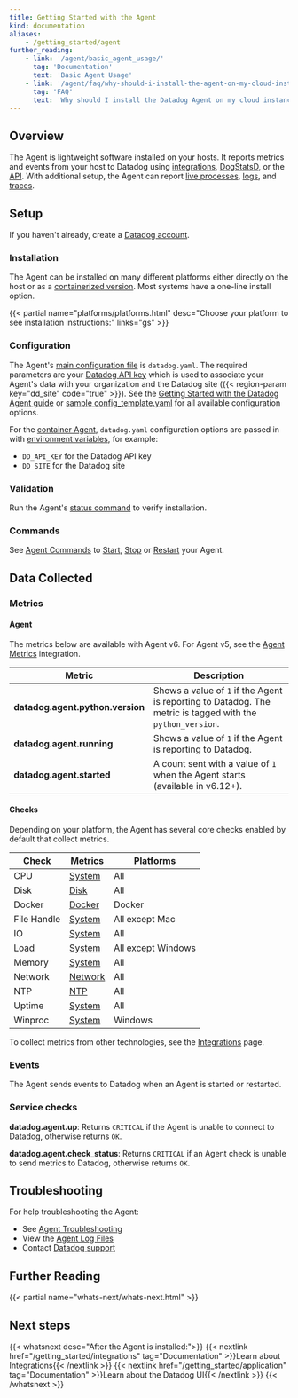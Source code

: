 ```yaml
---
title: Getting Started with the Agent
kind: documentation
aliases:
    - /getting_started/agent
further_reading:
    - link: '/agent/basic_agent_usage/'
      tag: 'Documentation'
      text: 'Basic Agent Usage'
    - link: '/agent/faq/why-should-i-install-the-agent-on-my-cloud-instances/'
      tag: 'FAQ'
      text: 'Why should I install the Datadog Agent on my cloud instances?'
---
```


## Overview

The Agent is lightweight software installed on your hosts. It reports metrics and events from your host to Datadog using [integrations][1], [DogStatsD][2], or the [API][3]. With additional setup, the Agent can report [live processes][4], [logs][5], and [traces][6].

## Setup

If you haven't already, create a [Datadog account][7].

### Installation

The Agent can be installed on many different platforms either directly on the host or as a [containerized version][8]. Most systems have a one-line install option.

{{< partial name="platforms/platforms.html" desc="Choose your platform to see installation instructions:" links="gs" >}}

### Configuration

The Agent's [main configuration file][9] is `datadog.yaml`. The required parameters are your [Datadog API key][10] which is used to associate your Agent's data with your organization and the Datadog site ({{< region-param key="dd_site" code="true" >}}). See the [Getting Started with the Datadog Agent guide][11] or [sample config_template.yaml][12] for all available configuration options.

For the [container Agent][8], `datadog.yaml` configuration options are passed in with [environment variables][13], for example:

- `DD_API_KEY` for the Datadog API key
- `DD_SITE` for the Datadog site

### Validation

Run the Agent's [status command][14] to verify installation.

### Commands

See [Agent Commands][15] to [Start][16], [Stop][17] or [Restart][18] your Agent.

## Data Collected

### Metrics

#### Agent

The metrics below are available with Agent v6. For Agent v5, see the [Agent Metrics][19] integration.

| Metric                           | Description                                                                                                          |
| -------------------------------- | -------------------------------------------------------------------------------------------------------------------- |
| **datadog.agent.python.version** | Shows a value of `1` if the Agent is reporting to Datadog. The metric is tagged with the `python_version`. |
| **datadog.agent.running**        | Shows a value of `1` if the Agent is reporting to Datadog.                                                 |
| **datadog.agent.started**        | A count sent with a value of `1` when the Agent starts (available in v6.12+).                                        |

#### Checks

Depending on your platform, the Agent has several core checks enabled by default that collect metrics.

| Check       | Metrics       | Platforms          |
| ----------- | ------------- | ------------------ |
| CPU         | [System][20]  | All                |
| Disk        | [Disk][21]    | All                |
| Docker      | [Docker][22]  | Docker             |
| File Handle | [System][20]  | All except Mac     |
| IO          | [System][20]  | All                |
| Load        | [System][20]  | All except Windows |
| Memory      | [System][20]  | All                |
| Network     | [Network][23] | All                |
| NTP         | [NTP][24]     | All                |
| Uptime      | [System][20]  | All                |
| Winproc     | [System][20]  | Windows            |

To collect metrics from other technologies, see the [Integrations][25] page.

### Events

The Agent sends events to Datadog when an Agent is started or restarted.

### Service checks

**datadog.agent.up**:
Returns `CRITICAL` if the Agent is unable to connect to Datadog, otherwise returns `OK`.

**datadog.agent.check_status**:
Returns `CRITICAL` if an Agent check is unable to send metrics to Datadog, otherwise returns `OK`.

## Troubleshooting

For help troubleshooting the Agent:

- See [Agent Troubleshooting][26]
- View the [Agent Log Files][27]
- Contact [Datadog support][28]

## Further Reading

{{< partial name="whats-next/whats-next.html" >}}

<p>

## Next steps

{{< whatsnext desc="After the Agent is installed:">}}
{{< nextlink href="/getting_started/integrations" tag="Documentation" >}}Learn about Integrations{{< /nextlink >}}
{{< nextlink href="/getting_started/application" tag="Documentation" >}}Learn about the Datadog UI{{< /nextlink >}}
{{< /whatsnext >}}

[1]: /integrations/
[2]: /metrics/dogstatsd_metrics_submission/
[3]: /api/
[4]: /infrastructure/process/
[5]: /logs/
[6]: /tracing/
[7]: https://www.datadoghq.com
[8]: https://github.com/DataDog/datadog-agent/tree/master/Dockerfiles/agent
[9]: /agent/guide/agent-configuration-files/#agent-main-configuration-file
[10]: https://app.datadoghq.com/account/settings#api
[11]: /getting_started/agent/#configuration
[12]: https://github.com/DataDog/datadog-agent/blob/master/pkg/config/config_template.yaml
[13]: https://github.com/DataDog/datadog-agent/tree/master/Dockerfiles/agent#environment-variables
[14]: /agent/guide/agent-commands/#agent-status-and-information
[15]: /agent/guide/agent-commands/
[16]: /agent/guide/agent-commands/#start-the-agent
[17]: /agent/guide/agent-commands/#stop-the-agent
[18]: /agent/guide/agent-commands/#restart-the-agent
[19]: /integrations/agent_metrics/
[20]: /integrations/system/#metrics
[21]: /integrations/disk/#metrics
[22]: /agent/docker/data_collected/#metrics
[23]: /integrations/network/#metrics
[24]: /integrations/ntp/#metrics
[25]: /getting_started/integrations/
[26]: /agent/troubleshooting/
[27]: /agent/guide/agent-log-files/
[28]: /help/
